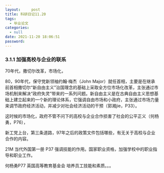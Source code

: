 ```yaml
---
layout:     post
title: 科研日记11.20
tags:
  - 毕业论文
categories:
  - null
date: 2021-11-20 18:06:51
password:
---
```


### 3.1.1 加强高校与企业的联系

70年代，撒切尔改革，市场化，

80，90年代，保守党新领袖约翰·梅杰（John Major）就任首相，主要是在继承前首相撒切尔“新自由主义”治国理念的基础上采取全方位市场化改革，主张通过市场机制来解决“政府失灵”带来的一系列问题。新自由主义是在古典自由主义思想基础上建立起来的一个新的理论体系，它强调自由市场和小政府，主张通过市场力量来调节政府经济活动，并减少对社会经济活动的干预（郭湘jie，P33）。

这时候的市场化，政府不管不问下的高校与企业合作损害了社会的公平正义（何杨勇，P76），

新工党上台，第三条道路，97年之后的政策文件包括哪些，有无关于高校与企业合作的内容。

21M 当代外国第一册 P37 强调技能的作用。国家职业资格，加强学校中的职业指导和职业工作。

何杨勇P77 英国高等教育基金会 培养员工技能和素质。。。

